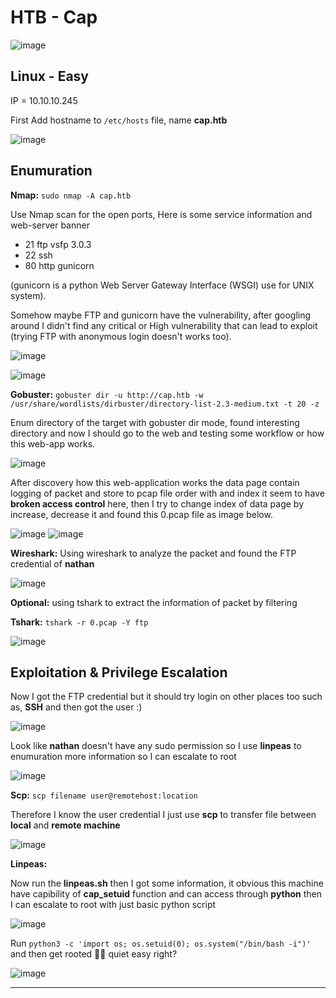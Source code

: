 # HTB - Cap 

![image](https://user-images.githubusercontent.com/58801547/134887620-ed65802e-3ee9-481a-acb2-c715b0ddb244.png)

## Linux - Easy
IP = 10.10.10.245

First Add hostname to `/etc/hosts` file, name **cap.htb**

![image](https://user-images.githubusercontent.com/58801547/134887782-75fefd0e-13eb-4d01-8aa4-deccc54761d7.png)

## Enumuration
**Nmap:** `sudo nmap -A cap.htb`

  Use Nmap scan for the open ports, 
Here is some service information and web-server banner

- 21  ftp vsfp 3.0.3
- 22  ssh
- 80  http gunicorn

(gunicorn is a python Web Server Gateway Interface (WSGI) use for UNIX system).

Somehow maybe FTP and gunicorn have the vulnerability, after googling around I didn't find any critical or High vulnerability that can lead to exploit (trying FTP with anonymous login doesn't works too).

![image](https://user-images.githubusercontent.com/58801547/134888516-fa417f77-fe02-40b7-a93a-4395f9fc0613.png)


![image](https://user-images.githubusercontent.com/58801547/134891674-7d8e991a-5c38-4ca7-90bd-ac7902c3f365.png)

**Gobuster:** `gobuster dir -u http://cap.htb -w /usr/share/wordlists/dirbuster/directory-list-2.3-medium.txt -t 20 -z`

Enum directory of the target with gobuster dir mode, found interesting directory and now I should go to the web and testing some workflow or how this web-app works.

![image](https://user-images.githubusercontent.com/58801547/134892923-ea7602b9-a1f9-45a9-9f8c-bf704b5f3f30.png)

After discovery how this web-application works the data page contain logging of packet and store to pcap file order with and index it seem to have **broken access control** here, then I try to change index of data page by increase, decrease it and found this 0.pcap file as image below.

![image](https://user-images.githubusercontent.com/58801547/134893920-02c85de2-5fb5-4427-9475-193e9df7e1f1.png)
![image](https://user-images.githubusercontent.com/58801547/134894615-948e098f-a168-4528-8685-5820cadd1c1d.png)

**Wireshark:** 
Using wireshark to analyze the packet and found the FTP credential of **nathan**

![image](https://user-images.githubusercontent.com/58801547/134895350-7640623b-3c85-4308-89be-903b821dc321.png)

**Optional:** using tshark to extract the information of packet by filtering

**Tshark:** `tshark -r 0.pcap -Y ftp`

![image](https://user-images.githubusercontent.com/58801547/134895531-20944d28-0636-4ccb-bddd-f05b40b801da.png)

## Exploitation & Privilege Escalation

Now I got the FTP credential but it should try login on other places too such as, **SSH** and then got the user :)

![image](https://user-images.githubusercontent.com/58801547/134896003-c93b0f0f-b39f-4860-b00e-495cfcad491f.png)

Look like **nathan** doesn't have any sudo permission so I use **linpeas** to enumuration more information so I can escalate to root

![image](https://user-images.githubusercontent.com/58801547/134896243-8603cc22-0f48-44fb-85bd-4cb5b2294553.png)

**Scp:** `scp filename user@remotehost:location`

Therefore I know the user credential I just use **scp** to transfer file between **local** and **remote machine**

![image](https://user-images.githubusercontent.com/58801547/134896685-f356e4fa-9177-4a0c-a5dd-a6bc2f87ddb4.png)

**Linpeas:**

Now run the **linpeas.sh** then I got some information, it obvious this machine have capibility of **cap_setuid** function and can access through **python** then I can escalate to root with just basic python script

![image](https://user-images.githubusercontent.com/58801547/134897124-42c308a6-ed11-4f34-9902-580a4b1d25e8.png)

Run `python3 -c 'import os; os.setuid(0); os.system("/bin/bash -i")'` and then get rooted 🐱‍👤 quiet easy right?

![image](https://user-images.githubusercontent.com/58801547/134898083-597037e8-020e-42ca-8956-ce3b1e1f7415.png)

***
